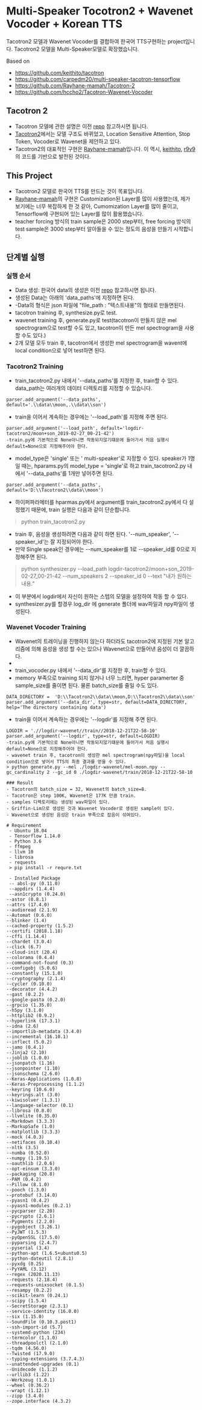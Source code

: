 # Multi-Speaker Tocotron2 + Wavenet Vocoder + Korean TTS
Tacotron2 모델과 Wavenet Vocoder를 결합하여  한국어 TTS구현하는 project입니다.
Tacotron2 모델을 Multi-Speaker모델로 확장했습니다.


Based on 
- https://github.com/keithito/tacotron
- https://github.com/carpedm20/multi-speaker-tacotron-tensorflow
- https://github.com/Rayhane-mamah/Tacotron-2
- https://github.com/hccho2/Tacotron-Wavenet-Vocoder


## Tacotron 2
- Tacotron 모델에 관한 설명은 이전 [repo](https://github.com/hccho2/Tacotron-Wavenet-Vocoder) 참고하시면 됩니다.
- [Tacotron2](https://arxiv.org/abs/1712.05884)에서는 모델 구조도 바뀌었고, Location Sensitive Attention, Stop Token, Vocoder로 Wavenet을 제안하고 있다.
- Tacotron2의 대표적인 구현은 [Rayhane-mamah](https://github.com/Rayhane-mamah/Tacotron-2)입니다. 이 역시, [keithito](https://github.com/keithito/tacotron), [r9y9](https://github.com/r9y9/wavenet_vocoder)의 코드를 기반으로 발전된 것이다.

## This Project
* Tacotron2 모델로 한국어 TTS를 만드는 것이 목표입니다.
* [Rayhane-mamah](https://github.com/Rayhane-mamah/Tacotron-2)의 구현은 Customization된 Layer를 많이 사용했는데, 제가 보기에는 너무 복잡하게 한 것 같아, Cumomization Layer를 많이 줄이고, Tensorflow에 구현되어 있는 Layer를 많이 활용했습니다.
* teacher forcing 방식의 train sample은 2000 step부터, free forcing 방식의 test sample은 3000 step부터 알아들을 수 있는 정도의 음성을 만들기 시작합니다.
## 단계별 실행

### 실행 순서
- Data 생성: 한국어 data의 생성은 이전 [repo](https://github.com/hccho2/Tacotron-Wavenet-Vocoder) 참고하시면 됩니다.
- 생성된 Data는 아래의 'data_paths'에 지정하면 된다.
- -Data의 형식은 json 파일에 "file_path : "텍스트내용"의 형태로 만들면된다.
- tacotron training 후, synthesize.py로 test.
- wavenet training 후, generate.py로 test(tacotron이 만들지 않은 mel spectrogram으로 test할 수도 있고, tacotron이 만든 mel spectrogram을 사용할 수도 있다.)
- 2개 모델 모두 train 후, tacotron에서 생성한 mel spectrogram을 wavent에 local condition으로 넣어 test하면 된다.


### Tacotron2 Training
- train_tacotron2.py 내에서 '--data_paths'를 지정한 후, train할 수 있다. data_path는 여러개의 데이터 디렉토리를 지정할 수 있습니다.
```
parser.add_argument('--data_paths', default='.\\data\\moon,.\\data\\son')
```
- train을 이어서 계속하는 경우에는 '--load_path'를 지정해 주면 된다.
```
parser.add_argument('--load_path', default='logdir-tacotron2/moon+son_2019-02-27_00-21-42')
-train.py에 기본적으로 None아니면 작동되지않기떄문에 들어가서 처음 실행시 default=None으로 지정해주어야 한다.
```

- model_type은 'single' 또는 ' multi-speaker'로 지정할 수 있다. speaker가 1명 일 때는, hparams.py의 model_type = 'single'로 하고 train_tacotron2.py 내에서 '--data_paths'를 1개만 넣어주면 된다.
```
parser.add_argument('--data_paths', default='D:\\Tacotron2\\data\\moon')
```
- 하이퍼파라메터를 hparmas.py에서 argument를 train_tacotron2.py에서 다 설정했기 때문에, train 실행은 다음과 같이 단순합니다.
> python train_tacotron2.py
- train 후, 음성을 생성하려면 다음과 같이 하면 된다. '--num_speaker', '--speaker_id'는 잘 지정되어야 한다.
- 만약 Single speak인 경우에는 --num_speaker를 1로 --speaker_id를 0으로 지정해주면 된다.
> python synthesizer.py --load_path logdir-tacotron2/moon+son_2019-02-27_00-21-42 --num_speakers 2 --speaker_id 0 --text "내가 원하는 내용."
- 이 부분에서 logdir에서 자신이 원하는 스텝의 모델을 설정하여 작동 할 수 있다.
- synthesizer.py를 할경우 log_dir 에 generate 폴더에 wav파일과 npy파일이 생성된다.


### Wavenet Vocoder Training
- Wavenet의 트레이닝을 진행하지 않는다 하더라도 tacotron2에 지정된 기본 알고리즘에 의해 음성을 생성 할 수는 있으나 Wavenet으로 만들어낸 음성이 더 깔끔하다.
- 
- train_vocoder.py 내에서 '--data_dir'를 지정한 후, train할 수 있다.
- memory 부족으로 training 되지 않거나 너무 느리면, hyper paramerter 중 sample_size를 줄이면 된다. 물론 batch_size를 줄일 수도 있다.
```
DATA_DIRECTORY =  'D:\\Tacotron2\\data\\moon,D:\\Tacotron2\\data\\son'
parser.add_argument('--data_dir', type=str, default=DATA_DIRECTORY, help='The directory containing data')
```
- train을 이어서 계속하는 경우에는 '--logdir'를 지정해 주면 된다.
```
LOGDIR = './/logdir-wavenet//train//2018-12-21T22-58-10'
parser.add_argument('--logdir', type=str, default=LOGDIR)
-train.py에 기본적으로 None아니면 작동되지않기떄문에 들어가서 처음 실행시 default=None으로 지정해주어야 한다.
- wavenet train 후, tacotron이 생성한 mel spectrogram(npy파일)을 local condition으로 넣어서 TTS의 최종 결과를 얻을 수 있다.
> python generate.py --mel ./logdir-wavenet/mel-moon.npy --gc_cardinality 2 --gc_id 0 ./logdir-wavenet/train/2018-12-21T22-58-10

### Result
- Tacotron의 batch_size = 32, Wavenet의 batch_size=8. 
- Tacotron은 step 100K, Wavenet은 177K 만큼 train.
- samples 디렉토리에는 생성된 wav파일이 있다.
- Griffin-Lim으로 생성된 것과 Wavenet Vocoder로 생성된 sample이 있다.
- Wavenet으로 생성된 음성은 train 부족으로 잡음이 섞여있다.

# Requirement
 - Ubuntu 18.04
 - Tensorflow 1.14.0
 - Python 3.6
 - ffmpeg
 - llvm 10
 - librosa
 - requests
 > pip install -r requre.txt

 - Installed Package
 -- absl-py (0.11.0)
 --appdirs (1.4.4)
 --asn1crypto (0.24.0)
--astor (0.8.1)
--attrs (17.4.0)
--audioread (2.1.9)
--Automat (0.6.0)
--blinker (1.4)
--cached-property (1.5.2)
--certifi (2018.1.18)
--cffi (1.14.4)
--chardet (3.0.4)
--click (6.7)
--cloud-init (20.4)
--colorama (0.4.4)
--command-not-found (0.3)
--configobj (5.0.6)
--constantly (15.1.0)
--cryptography (2.1.4)
--cycler (0.10.0)
--decorator (4.4.2)
--gast (0.2.2)
--google-pasta (0.2.0)
--grpcio (1.35.0)
--h5py (3.1.0)
--httplib2 (0.9.2)
--hyperlink (17.3.1)
--idna (2.6)
--importlib-metadata (3.4.0)
--incremental (16.10.1)
--inflect (5.0.2)
--jamo (0.4.1)
--Jinja2 (2.10)
--joblib (1.0.0)
--jsonpatch (1.16)
--jsonpointer (1.10)
--jsonschema (2.6.0)
--Keras-Applications (1.0.8)
--Keras-Preprocessing (1.1.2)
--keyring (10.6.0)
--keyrings.alt (3.0)
--kiwisolver (1.3.1)
--language-selector (0.1)
--librosa (0.8.0)
--llvmlite (0.35.0)
--Markdown (3.3.3)
--MarkupSafe (1.0)
--matplotlib (3.3.3)
--mock (4.0.3)
--netifaces (0.10.4)
--nltk (3.5)
--numba (0.52.0)
--numpy (1.19.5)
--oauthlib (2.0.6)
--opt-einsum (3.3.0)
--packaging (20.8)
--PAM (0.4.2)
--Pillow (8.1.0)
--pooch (1.3.0)
--protobuf (3.14.0)
--pyasn1 (0.4.2)
--pyasn1-modules (0.2.1)
--pycparser (2.20)
--pycrypto (2.6.1)
--Pygments (2.2.0)
--pygobject (3.26.1)
--PyJWT (1.5.3)
--pyOpenSSL (17.5.0)
--pyparsing (2.4.7)
--pyserial (3.4)
--python-apt (1.6.5+ubuntu0.5)
--python-dateutil (2.8.1)
--pyxdg (0.25)
--PyYAML (3.12)
--regex (2020.11.13)
--requests (2.18.4)
--requests-unixsocket (0.1.5)
--resampy (0.2.2)
--scikit-learn (0.24.1)
--scipy (1.5.4)
--SecretStorage (2.3.1)
--service-identity (16.0.0)
--six (1.15.0)
--SoundFile (0.10.3.post1)
--ssh-import-id (5.7)
--systemd-python (234)
--termcolor (1.1.0)
--threadpoolctl (2.1.0)
--tqdm (4.56.0)
--Twisted (17.9.0)
--typing-extensions (3.7.4.3)
--unattended-upgrades (0.1)
--Unidecode (1.1.2)
--urllib3 (1.22)
--Werkzeug (1.0.1)
--wheel (0.36.2)
--wrapt (1.12.1)
--zipp (3.4.0)
--zope.interface (4.3.2)

